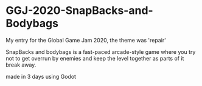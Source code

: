 # GGJ-2020-SnapBacks-and-Bodybags
My entry for the Global Game Jam 2020, the theme was 'repair'

SnapBacks and bodybags is a fast-paced arcade-style game where you try not to get overrun by enemies and keep the level together as parts of it break away.

made in 3 days using Godot
